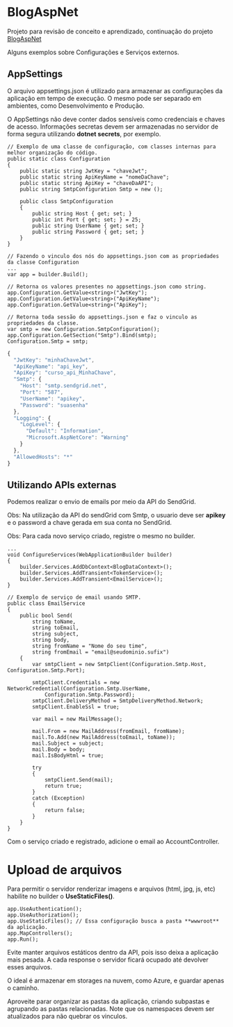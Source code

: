﻿# BlogAspNet

Projeto para revisão de conceito e aprendizado,
continuação do projeto [BlogAspNet](https://github.com/thiagokj/BlogAspNet_Validations)

Alguns exemplos sobre Configurações e Serviços externos.

## AppSettings

O arquivo appsettings.json é utilizado para armazenar as configurações da aplicação em tempo
de execução. O mesmo pode ser separado em ambientes, como Desenvolvimento e Produção.

O AppSettings não deve conter dados sensíveis como credenciais e chaves de acesso. Informações secretas
devem ser armazenadas no servidor de forma segura utilizando **dotnet secrets**, por exemplo.

```Csharp
// Exemplo de uma classe de configuração, com classes internas para melhor organização do código.
public static class Configuration
{
    public static string JwtKey = "chaveJwt";
    public static string ApiKeyName = "nomeDaChave";
    public static string ApiKey = "chaveDaAPI";
    public string SmtpConfiguration Smtp = new ();

    public class SmtpConfiguration
    {
        public string Host { get; set; }
        public int Port { get; set; } = 25;
        public string UserName { get; set; }
        public string Password { get; set; }
    }
}

// Fazendo o vinculo dos nós do appsettings.json com as propriedades da classe Configuration
...
var app = builder.Build();

// Retorna os valores presentes no appsettings.json como string. 
app.Configuration.GetValue<string>("JwtKey");
app.Configuration.GetValue<string>("ApiKeyName");
app.Configuration.GetValue<string>("ApiKey");

// Retorna toda sessão do appsettings.json e faz o vinculo as propriedades da classe.
var smtp = new Configuration.SmtpConfiguration();
app.Configuration.GetSection("Smtp").Bind(smtp);
Configuration.Smtp = smtp;
```

```javascript
{
  "JwtKey": "minhaChaveJwt",
  "ApiKeyName": "api_key",
  "ApiKey": "curso_api_MinhaChave",
  "Smtp": {
    "Host": "smtp.sendgrid.net",
    "Port": "587",
    "UserName": "apikey",
    "Password": "suasenha"
  },
  "Logging": {
    "LogLevel": {
      "Default": "Information",
      "Microsoft.AspNetCore": "Warning"
    }
  },
  "AllowedHosts": "*"
}
```

## Utilizando APIs externas

Podemos realizar o envio de emails por meio da API do SendGrid.

Obs: Na utilização da API do sendGrid com Smtp, o usuario deve ser **apikey** e o password
a chave gerada em sua conta no SendGrid.

Obs: Para cada novo serviço criado, registre o mesmo no builder.

```Csharp
...
void ConfigureServices(WebApplicationBuilder builder)
{
    builder.Services.AddDbContext<BlogDataContext>();
    builder.Services.AddTransient<TokenService>();
    builder.Services.AddTransient<EmailService>();
}
```

```Csharp
// Exemplo de serviço de email usando SMTP.
public class EmailService
{
    public bool Send(
        string toName,
        string toEmail,
        string subject,
        string body,
        string fromName = "Nome do seu time",
        string fromEmail = "email@seudominio.sufix")
    {
        var smtpClient = new SmtpClient(Configuration.Smtp.Host, Configuration.Smtp.Port);

        smtpClient.Credentials = new NetworkCredential(Configuration.Smtp.UserName,
            Configuration.Smtp.Password); 
        smtpClient.DeliveryMethod = SmtpDeliveryMethod.Network;
        smtpClient.EnableSsl = true;

        var mail = new MailMessage();

        mail.From = new MailAddress(fromEmail, fromName);
        mail.To.Add(new MailAddress(toEmail, toName));
        mail.Subject = subject;
        mail.Body = body;
        mail.IsBodyHtml = true;

        try
        {
            smtpClient.Send(mail);
            return true;
        }
        catch (Exception)
        {
            return false;
        }
    }
}
```
Com o serviço criado e registrado, adicione o email ao AccountController.

# Upload de arquivos

Para permitir o servidor renderizar imagens e arquivos (html, jpg, js, etc) habilite no
builder o **UseStaticFiles()**.

```Csharp
app.UseAuthentication();
app.UseAuthorization();
app.UseStaticFiles(); // Essa configuração busca a pasta **wwwroot** da aplicação.
app.MapControllers();
app.Run();
```

Evite manter arquivos estáticos dentro da API, pois isso deixa a aplicação
mais pesada. A cada response o servidor ficará ocupado até devolver esses arquivos.

O ideal é armazenar em storages na nuvem, como Azure, e guardar apenas o caminho.

Aproveite parar organizar as pastas da aplicação, criando subpastas e agrupando as
pastas relacionadas. Note que os namespaces devem ser atualizados para não quebrar
os vinculos.
